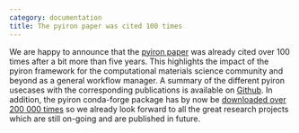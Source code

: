 ```yaml
---
category: documentation
title: The pyiron paper was cited 100 times
---
```

We are happy to announce that the [pyiron paper](https://doi.org/10.1016/j.commatsci.2018.07.043) was already cited over 
100 times after a bit more than five years. This highlights the impact of the pyiron framework for the computational 
materials science community and beyond as a general workflow manager. A summary of the different pyiron usecases with the 
corresponding publications is available on [Github](https://github.com/pyiron/.github/blob/main/profile/publication.md). 
In addition, the pyiron conda-forge package has by now be [downloaded over 200 000 times](https://anaconda.org/conda-forge/pyiron/) 
so we already look forward to all the great research projects which are still on-going and are published in future. 
